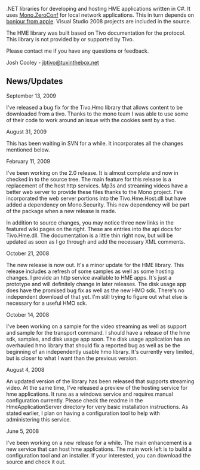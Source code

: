 .NET libraries for developing and hosting HME applications written in C#.  It uses [Mono.ZeroConf](http://www.mono-project.com/Mono.Zeroconf) for local network applications.  This in turn depends on [bonjour from apple](http://www.apple.com/support/downloads/bonjourforwindows.html).  Visual Studio 2008 projects are included in the source.

The HME library was built based on Tivo documentation for the protocol.  This library is not provided by or supported by Tivo.

Please contact me if you have any questions or feedback.

Josh Cooley -
[jbtivo@tuxinthebox.net](mailto:jbtivo@tuxinthebox.net)

## News/Updates ##

September 13, 2009

I've released a bug fix for the Tivo.Hmo library that allows content to be downloaded from a tivo.  Thanks to the mono team I was able to use some of their code to work around an issue with the cookies sent by a tivo.

August 31, 2009

This has been waiting in SVN for a while.  It incorporates all the changes mentioned below.

February 11, 2009

I've been working on the 2.0 release.  It is almost complete and now in checked in to the source tree.  The main feature for this release is a replacement of the host http services.  Mp3s and streaming videos have a better web server to provide these files thanks to the Mono project.  I've incorporated the web server portions into the Tivo.Hme.Host.dll but have added a dependency on Mono.Security.  This new dependency will be part of the package when a new release is made.

In addition to source changes, you may notice three new links in the featured wiki pages on the right.  These are entries into the api docs for Tivo.Hme.dll.  The documentation is a little thin right now, but will be updated as soon as I go through and add the necessary XML comments.

October 21, 2008

The new release is now out.  It's a minor update for the HME library.  This release includes a refresh of some samples as well as some hosting changes.  I provide an http service available to HME apps.  It's just a prototype and will definitely change in later releases.  The disk usage app does have the promised bug fix as well as the new HMO sdk.  There's no independent download of that yet.  I'm still trying to figure out what else is necessary for a useful HMO sdk.

October 14, 2008

I've been working on a sample for the video streaming as well as support and sample for the transport command.  I should have a release of the hme sdk, samples, and disk usage app soon.  The disk usage application has an overhauled hmo library that should fix a reported bug as well as be the beginning of an independently usable hmo library.  It's currently very limited, but is closer to what I want than the previous version.

August 4, 2008

An updated version of the library has been released that supports streaming video.  At the same time, I've released a preview of the hosting service for hme applications.  It runs as a windows service and requires manual configuration currently.  Please check the readme in the HmeApplicationServer directory for very basic installation instructions.  As stated earlier, I plan on having a configuration tool to help with administering this service.

June 5, 2008

I've been working on a new release for a while.  The main enhancement is a new service that can host hme applications.  The main work left is to build a configuration tool and an installer.  If your interested, you can download the source and check it out.
